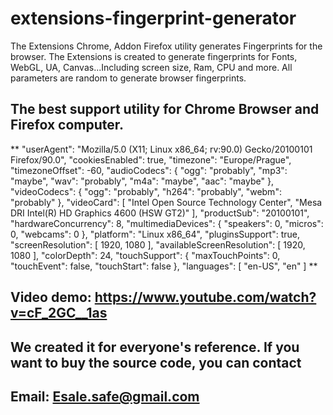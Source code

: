 # extensions-fingerprint-generator
The Extensions Chrome, Addon Firefox utility generates Fingerprints for the browser.
The Extensions is created to generate fingerprints for Fonts, WebGL, UA, Canvas...Including screen size, Ram, CPU and more. All parameters are random to generate browser fingerprints. 
## The best support utility for Chrome Browser and Firefox computer.

** "userAgent": "Mozilla/5.0 (X11; Linux x86_64; rv:90.0) Gecko/20100101 Firefox/90.0",
  "cookiesEnabled": true,
  "timezone": "Europe/Prague",
  "timezoneOffset": -60,
  "audioCodecs": {
    "ogg": "probably",
    "mp3": "maybe",
    "wav": "probably",
    "m4a": "maybe",
    "aac": "maybe"
  },
  "videoCodecs": {
    "ogg": "probably", 
    "h264": "probably", 
    "webm": "probably"
  },
  "videoCard": [
    "Intel Open Source Technology Center",
    "Mesa DRI Intel(R) HD Graphics 4600 (HSW GT2)"
  ],
  "productSub": "20100101",
  "hardwareConcurrency": 8,
  "multimediaDevices": { 
    "speakers": 0, 
    "micros": 0, 
    "webcams": 0
  },
  "platform": "Linux x86_64",
  "pluginsSupport": true,
  "screenResolution": [ 1920, 1080 ],
  "availableScreenResolution": [ 1920, 1080 ],
  "colorDepth": 24,
  "touchSupport": { 
    "maxTouchPoints": 0, 
    "touchEvent": false, 
    "touchStart": false
  },
  "languages": [ "en-US", "en" ]
**

## Video demo: https://www.youtube.com/watch?v=cF_2GC__1as

## We created it for everyone's reference. If you want to buy the source code, you can contact 
## Email: Esale.safe@gmail.com
